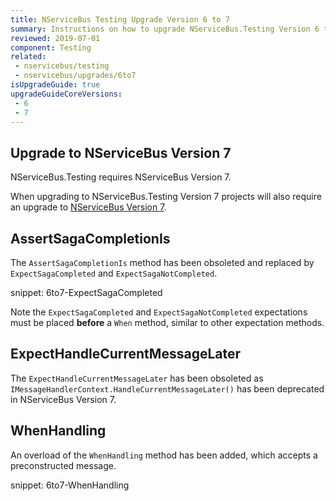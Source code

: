 ```yaml
---
title: NServiceBus Testing Upgrade Version 6 to 7
summary: Instructions on how to upgrade NServiceBus.Testing Version 6 to 7.
reviewed: 2019-07-01
component: Testing
related:
 - nservicebus/testing
 - nservicebus/upgrades/6to7
isUpgradeGuide: true
upgradeGuideCoreVersions:
 - 6
 - 7
---
```


## Upgrade to NServiceBus Version 7

NServiceBus.Testing requires NServiceBus Version 7.

When upgrading to NServiceBus.Testing Version 7 projects will also require an upgrade to [NServiceBus Version 7](/nservicebus/upgrades/6to7/).

## AssertSagaCompletionIs

The `AssertSagaCompletionIs` method has been obsoleted and replaced by `ExpectSagaCompleted` and `ExpectSagaNotCompleted`.

snippet: 6to7-ExpectSagaCompleted

Note the `ExpectSagaCompleted` and `ExpectSagaNotCompleted` expectations must be placed **before** a `When` method, similar to other expectation methods.

## ExpectHandleCurrentMessageLater

The `ExpectHandleCurrentMessageLater` has been obsoleted as `IMessageHandlerContext.HandleCurrentMessageLater()` has been deprecated in NServiceBus Version 7.

## WhenHandling

An overload of the `WhenHandling` method has been added, which accepts a preconstructed message.

snippet: 6to7-WhenHandling
